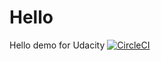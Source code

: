 # Hello
Hello demo for Udacity
[![CircleCI](https://dl.circleci.com/status-badge/img/gh/kummo001/Hello/tree/main.svg?style=svg)](https://dl.circleci.com/status-badge/redirect/gh/kummo001/Hello/tree/main)